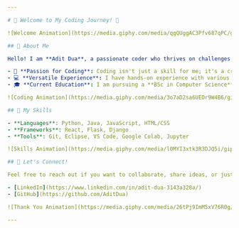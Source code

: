 ```yaml
---

# 🌟 Welcome to My Coding Journey! 🌟

![Welcome Animation](https://media.giphy.com/media/qgQUggAC3Pfv687qPC/giphy.gif)

## 👤 About Me

Hello! I am **Adit Dua**, a passionate coder who thrives on challenges and innovation. Here's a glimpse into my world:

- 🎉 **Passion for Coding**: Coding isn't just a skill for me; it's a creative outlet where I bring ideas to life.
- 💻 **Versatile Experience**: I have hands-on experience with various programming languages, including Python, Java, and more.
- 🎓 **Current Education**: I am pursuing a **BSc in Computer Science**, where I deepen my knowledge and hone my skills.

![Coding Animation](https://media.giphy.com/media/3o7aD2sa6UEDr9W4B6/giphy.gif)

## 🚀 My Skills

- **Languages**: Python, Java, JavaScript, HTML/CSS
- **Frameworks**: React, Flask, Django
- **Tools**: Git, Eclipse, VS Code, Google Colab, Jupyter

![Skills Animation](https://media.giphy.com/media/l0MYI3xtk3R3DJQ5i/giphy.gif)

## 💬 Let's Connect!

Feel free to reach out if you want to collaborate, share ideas, or just chat about coding!

- [LinkedIn](https://www.linkedin.com/in/adit-dua-3143a328a/)
- [GitHub](https://github.com/AditDua)

![Thank You Animation](https://media.giphy.com/media/26tPj9ImM5xV76R0g/giphy.gif)

---
```

